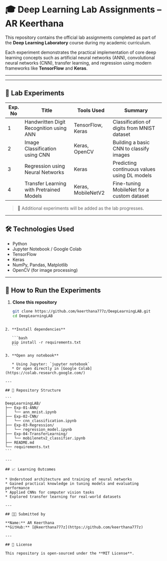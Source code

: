 
# 🎓 Deep Learning Lab Assignments – AR Keerthana

This repository contains the official lab assignments completed as part of the **Deep Learning Laboratory** course during my academic curriculum.

Each experiment demonstrates the practical implementation of core deep learning concepts such as artificial neural networks (ANN), convolutional neural networks (CNN), transfer learning, and regression using modern frameworks like **TensorFlow** and **Keras**.

---


---

## 🧪 Lab Experiments

| Exp. No | Title                                       | Tools Used           | Summary |
|---------|---------------------------------------------|----------------------|---------|
| 1       | Handwritten Digit Recognition using ANN     | TensorFlow, Keras    | Classification of digits from MNIST dataset |
| 2       | Image Classification using CNN              | Keras, OpenCV        | Building a basic CNN to classify images |
| 3       | Regression using Neural Networks            | Keras                | Predicting continuous values using DL models |
| 4       | Transfer Learning with Pretrained Models    | Keras, MobileNetV2   | Fine-tuning MobileNet for a custom dataset |

> 📌 Additional experiments will be added as the lab progresses.

---

## 🛠 Technologies Used

- Python
- Jupyter Notebook / Google Colab
- TensorFlow
- Keras
- NumPy, Pandas, Matplotlib
- OpenCV (for image processing)

---

## 🚀 How to Run the Experiments

1. **Clone this repository**
   ```bash
   git clone https://github.com/keerthana777z/DeepLearningLAB.git
   cd DeepLearningLAB
````

2. **Install dependencies**

   ```bash
   pip install -r requirements.txt
   ```

3. **Open any notebook**

   * Using Jupyter: `jupyter notebook`
   * Or open directly in [Google Colab](https://colab.research.google.com/)

---

## 📂 Repository Structure

```
DeepLearningLAB/
├── Exp-01-ANN/
│   └── ann_mnist.ipynb
├── Exp-02-CNN/
│   └── cnn_classification.ipynb
├── Exp-03-Regression/
│   └── regression_model.ipynb
├── Exp-04-TransferLearning/
│   └── mobilenetv2_classifier.ipynb
├── README.md
└── requirements.txt
```

---

## 📈 Learning Outcomes

* Understood architecture and training of neural networks
* Gained practical knowledge in tuning models and evaluating performance
* Applied CNNs for computer vision tasks
* Explored transfer learning for real-world datasets

---

## 👩‍💻 Submitted by

**Name:** AR Keerthana
**GitHub:** [@keerthana777z](https://github.com/keerthana777z)

---

## 📄 License

This repository is open-sourced under the **MIT License**.


